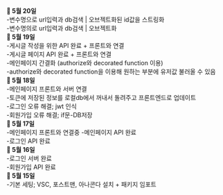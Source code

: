 
**🌱 5월 20일</br>**
-변수명으로 url입력과 db검색 | 오브젝트화된 id값을 스트링화</br>
-변수명의로 url입력과 db검색 | 오브젝트화</br>
**🌱 5월 19일</br>**
-게시글 작성을 위한 API 완료 + 프론트와 연결</br>
-게시글 페이지 API 완료 + 프론트와 연결</br>
-메인페이지 간결화 (authorize와 decorated function 이용)</br>
-authorize와 decorated function을 이용해 원하는 부분에 유저값 불러올 수 있음</br>
**🌱 5월 18일</br>**
-메인페이지 프론트와 서버 연결</br>
-토큰에 저장된 정보를 로컬db에서 꺼내서 돌려주고 프론트엔드로 업데이트</br>
-로그인 오류 해결; jwt 인식</br>
-회원가입 오류 해결; if문-DB저장 </br> 
**🌱 5월 17일 </br>**
-메인페이지 프론트와 연결중
-메인페이지 API 완료</br>
-로그인 API 완료</br>
**🌱 5월 16일 </br>**
-로그인 서버 완료</br>
-회원가입 API 완료</br>
**🌱 5월 15일 </br>**
-기본 세팅; VSC, 포스트맨, 아나콘다 설치 + 패키지 임포트
